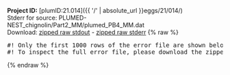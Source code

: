 **Project ID:** [plumID:21.014]({{ '/' | absolute_url }}eggs/21/014/)  
Stderr for source:  PLUMED-NEST_chignolin/Part2_MM/plumed_PB4_MM.dat   
Download: [zipped raw stdout](plumed_PB4_MM.dat.plumed.stdout.txt.zip) - [zipped raw stderr](plumed_PB4_MM.dat.plumed.stderr.txt.zip) 
{% raw %}
<pre>
#! Only the first 1000 rows of the error file are shown below
#! To inspect the full error file, please download the zipped raw stderr file above
</pre>
{% endraw %}
